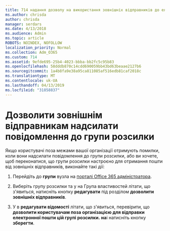 ```yaml
---
title: 714 надання дозволу на використання зовнішніх відправників до електронної пошти, списків розсилки
ms.author: chrisda
author: chrisda
manager: serdars
ms.date: 4/13/2018
ms.audience: Admin
ms.topic: article
ROBOTS: NOINDEX, NOFOLLOW
localization_priority: Normal
ms.collection: Adm_O365
ms.custom: 714
ms.assetid: 9efde695-25b4-4023-bbba-bb2fc5c95b83
ms.openlocfilehash: 58dddb870c14cdd690059bb43bd63beaae2127b6
ms.sourcegitcommit: 1a4b8fa9e38a95ca811085af516edb81caf2018c
ms.translationtype: MT
ms.contentlocale: uk-UA
ms.lasthandoff: 04/13/2019
ms.locfileid: "31858837"
---
```

# <a name="allow-external-senders-to-send-messages-to-distribution-groups"></a>Дозволити зовнішнім відправникам надсилати повідомлення до групи розсилки

Якщо користувачі поза межами вашої організації отримують помилки, коли вони надсилати повідомлення до групи розсилки, або ви хочете, щоб переконатися, що групи розсилки настроєно для отримання пошти від зовнішніх відправників, виконайте такі дії:

1. Перейдіть до **групи** вузла на [порталі Office 365 адміністратора](https://portal.office.com/adminportal/home#/groups).

2. Виберіть групу розсилки та у на Група властивостей літати, що з'явиться, натисніть кнопку **редагувати** під розділом **дозволити зовнішніх відправників**.

3. У в **редагувати відомості** літати, що з'явиться, перевірити, що **дозволити користувачам поза організацією для відправки електронної пошти цій групі розсилки.** **на**і натисніть кнопку **зберегти**.
